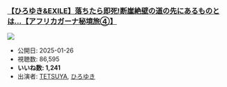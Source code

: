 ### [【ひろゆき&EXILE】落ちたら即死!断崖絶壁の道の先にあるものとは…【アフリカガーナ秘境旅④】](https://www.youtube.com/watch?v=W3uF1e8-pw8)
[![](https://img.youtube.com/vi/W3uF1e8-pw8/sddefault.jpg)](https://www.youtube.com/watch?v=W3uF1e8-pw8)
-   公開日: 2025-01-26
-   視聴数: 86,595
-   **いいね数: 1,241**
-   出演者: [TETSUYA](/rehacq_fan/people/TETSUYA "wikilink"), [ひろゆき](/rehacq_fan/people/ひろゆき "wikilink")
